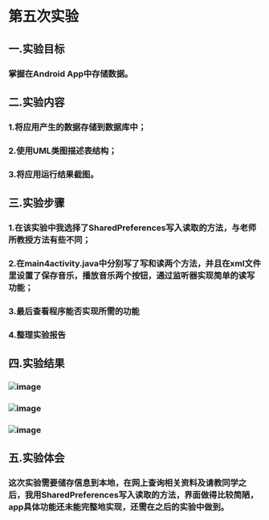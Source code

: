 # 第五次实验
 
 ## 一.实验目标
 ### 掌握在Android App中存储数据。
 ## 二.实验内容
  ### 1.将应用产生的数据存储到数据库中；
  ### 2.使用UML类图描述表结构；
  ### 3.将应用运行结果截图。
  ## 三.实验步骤 
  ### 1.在该实验中我选择了SharedPreferences写入读取的方法，与老师所教授方法有些不同；
  ### 2.在main4activity.java中分别写了写和读两个方法，并且在xml文件里设置了保存音乐，播放音乐两个按钮，通过监听器实现简单的读写功能；
  ### 3.最后查看程序能否实现所需的功能
  ### 4.整理实验报告
  ## 四.实验结果
  ### ![image](https://github.com/lin1472/android-labs-2018/blob/master/soft1614080902437/实验五截图一.png) 
  ### ![image](https://github.com/lin1472/android-labs-2018/blob/master/soft1614080902437/实验五截图二.png) 
  ### ![image](https://github.com/lin1472/android-labs-2018/blob/master/soft1614080902437/实验五截图三.png) 
  ## 五.实验体会
  ###  这次实验需要储存信息到本地，在网上查询相关资料及请教同学之后，我用SharedPreferences写入读取的方法，界面做得比较简陋，app具体功能还未能完整地实现，还需在之后的实验中做到。
